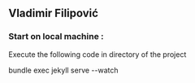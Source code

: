## Vladimir Filipović



### Start on local machine : 

Execute the following code in directory of the project

bundle exec jekyll serve --watch